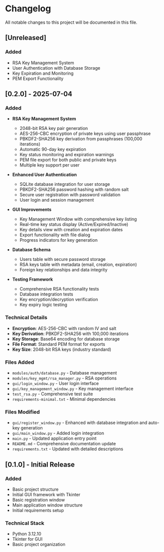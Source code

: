 # Changelog

All notable changes to this project will be documented in this file.

## [Unreleased]

### Added
- RSA Key Management System
- User Authentication with Database Storage
- Key Expiration and Monitoring
- PEM Export Functionality

## [0.2.0] - 2025-07-04

### Added
- **RSA Key Management System**
  - 2048-bit RSA key pair generation
  - AES-256-CBC encryption of private keys using user passphrase
  - PBKDF2-SHA256 key derivation from passphrases (100,000 iterations)
  - Automatic 90-day key expiration
  - Key status monitoring and expiration warnings
  - PEM file export for both public and private keys
  - Multiple key support per user

- **Enhanced User Authentication**
  - SQLite database integration for user storage
  - PBKDF2-SHA256 password hashing with random salt
  - Secure user registration with password validation
  - User login and session management

- **GUI Improvements**
  - Key Management Window with comprehensive key listing
  - Real-time key status display (Active/Expired/Inactive)
  - Key details view with creation and expiration dates
  - Export functionality with file dialog
  - Progress indicators for key generation

- **Database Schema**
  - Users table with secure password storage
  - RSA keys table with metadata (email, creation, expiration)
  - Foreign key relationships and data integrity

- **Testing Framework**
  - Comprehensive RSA functionality tests
  - Database integration tests
  - Key encryption/decryption verification
  - Key expiry logic testing

### Technical Details
- **Encryption**: AES-256-CBC with random IV and salt
- **Key Derivation**: PBKDF2-SHA256 with 100,000 iterations
- **Key Storage**: Base64 encoding for database storage
- **File Format**: Standard PEM format for exports
- **Key Size**: 2048-bit RSA keys (industry standard)

### Files Added
- `modules/auth/database.py` - Database management
- `modules/key_mgmt/rsa_manager.py` - RSA operations
- `gui/login_window.py` - User login interface
- `gui/key_management_window.py` - Key management interface
- `test_rsa.py` - Comprehensive test suite
- `requirements-minimal.txt` - Minimal dependencies

### Files Modified
- `gui/register_window.py` - Enhanced with database integration and auto-key generation
- `gui/main_window.py` - Added login integration
- `main.py` - Updated application entry point
- `README.md` - Comprehensive documentation update
- `requirements.txt` - Updated with detailed descriptions

## [0.1.0] - Initial Release

### Added
- Basic project structure
- Initial GUI framework with Tkinter
- Basic registration window
- Main application window structure
- Initial requirements setup

### Technical Stack
- Python 3.12.10
- Tkinter for GUI
- Basic project organization
